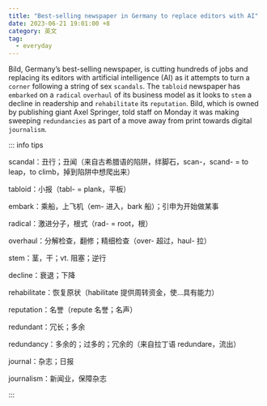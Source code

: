 ```yaml
---
title: "Best-selling newspaper in Germany to replace editors with AI"
date: 2023-06-21 19:01:00 +8
category: 英文
tag:
  - everyday
---
```


Bild, Germany’s best-selling newspaper, is cutting hundreds of jobs and replacing its editors with artificial intelligence (AI) as it attempts to turn a `corner` following a string of sex `scandals`. The `tabloid` newspaper has `embarked` on a `radical` `overhaul` of its business model as it looks to `stem` a decline in readership and `rehabilitate` its `reputation`. Bild, which is owned by publishing giant Axel Springer, told staff on Monday it was making sweeping `redundancies` as part of a move away from print towards digital `journalism`.

::: info tips

scandal：丑行；丑闻（来自古希腊语的陷阱，绊脚石，scan-，scand- = to leap，to climb，掉到陷阱中想爬出来）

tabloid：小报（tabl- = plank，平板）

embark：乘船，上飞机（em- 进入，bark 船）；引申为开始做某事

radical：激进分子，根式（rad- = root，根）

overhaul：分解检查，翻修；精细检查（over- 超过，haul- 拉）

stem：茎，干；vt. 阻塞；逆行

decline：衰退；下降

rehabilitate：恢复原状（habilitate 提供周转资金，使...具有能力）

reputation：名誉（repute 名誉；名声）

redundant：冗长；多余

redundancy：多余的；过多的；冗余的（来自拉丁语 redundare，流出）

journal：杂志；日报

journalism：新闻业，保障杂志

:::
